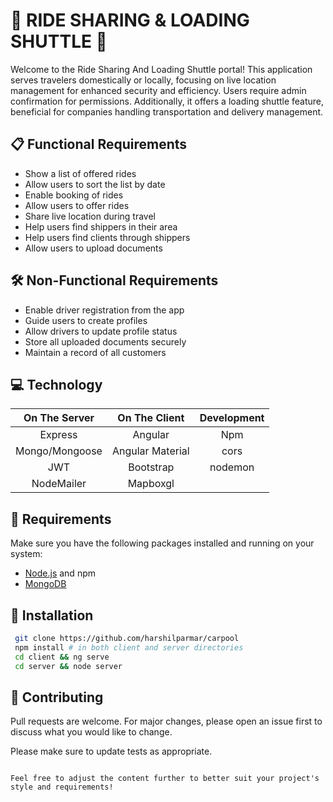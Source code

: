 
# 🚗 RIDE SHARING & LOADING SHUTTLE 🚚

Welcome to the Ride Sharing And Loading Shuttle portal! This application serves travelers domestically or locally, focusing on live location management for enhanced security and efficiency. Users require admin confirmation for permissions. Additionally, it offers a loading shuttle feature, beneficial for companies handling transportation and delivery management.

## 📋 Functional Requirements
- Show a list of offered rides
- Allow users to sort the list by date
- Enable booking of rides
- Allow users to offer rides
- Share live location during travel
- Help users find shippers in their area
- Help users find clients through shippers
- Allow users to upload documents

## 🛠️ Non-Functional Requirements
- Enable driver registration from the app
- Guide users to create profiles
- Allow drivers to update profile status
- Store all uploaded documents securely
- Maintain a record of all customers

## 💻 Technology

| On The Server  | On The Client   | Development   |
|:--------------:|:---------------:|:-------------:|
| Express        | Angular         | Npm           |
| Mongo/Mongoose | Angular Material| cors          |
| JWT            | Bootstrap       | nodemon       |
| NodeMailer     | Mapboxgl        ||

## 📝 Requirements

Make sure you have the following packages installed and running on your system:

- [Node.js](https://nodejs.org/download/) and npm
- [MongoDB](https://www.mongodb.org/downloads)

## 🔧 Installation
```bash
 git clone https://github.com/harshilparmar/carpool 
 npm install # in both client and server directories
 cd client && ng serve
 cd server && node server
```

## 🤝 Contributing
Pull requests are welcome. For major changes, please open an issue first to discuss what you would like to change.

Please make sure to update tests as appropriate.
```

Feel free to adjust the content further to better suit your project's style and requirements!
